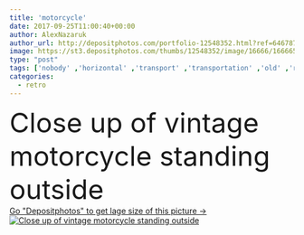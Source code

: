 ```yaml
---
title: 'motorcycle'
date: 2017-09-25T11:00:40+00:00
author: AlexNazaruk
author_url: http://depositphotos.com/portfolio-12548352.html?ref=64678756
image: https://st3.depositphotos.com/thumbs/12548352/image/16666/166665064/api_thumb_450.jpg?forcejpeg=true
type: "post"
tags: ['nobody' ,'horizontal' ,'transport' ,'transportation' ,'old' ,'retro' ,'vintage' ,'urban' ,'lifestyle' ,'stand' ,'street' ,'wheel' ,'bike' ,'extreme' ,'adventure' ,'outside' ,'maintenance' ,'motorbike' ,'motorcycle' ,'moto' ]
categories: 
  - retro
---
```

<div aling="center">
            <font size="60"> Close up of vintage motorcycle standing outside</font>   
</div>
<div>
    <a href='https://depositphotos.com/166665064/stock-photo-motorcycle.html?ref=64678756' target=_blank > Go "Depositphotos" to get lage size of this picture ->
        <img href='https://depositphotos.com/166665064/stock-photo-motorcycle.html?ref=64678756' src='https://st3.depositphotos.com/12548352/16666/i/950/depositphotos_166665064-stock-photo-motorcycle.jpg?forcejpeg=true' alt='Close up of vintage motorcycle standing outside' >
    </a>
</div>
